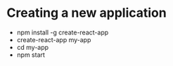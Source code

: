 # Creating a new application
- npm install -g create-react-app
- create-react-app my-app
- cd my-app
- npm start
